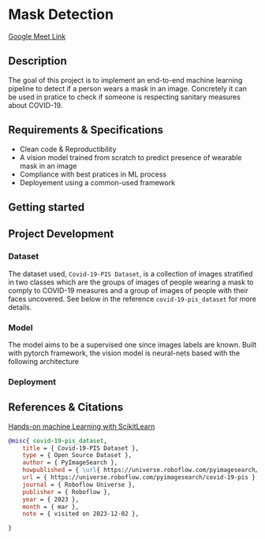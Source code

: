 <h1 align="left">
    Mask Detection
</br>
</h1>

[Google Meet Link](https://meet.google.com/zat-ugag-hvi)

## Description
The goal of this project is to implement an end-to-end machine learning pipeline to detect 
if a person wears a mask in an image. Concretely it can be used in pratice to check if 
someone is respecting sanitary measures about COVID-19.


## Requirements & Specifications
- Clean code & Reproductibility
- A vision model trained from scratch to predict presence of wearable mask in an image
- Compliance with best pratices in ML process
- Deployement using a common-used framework

## Getting started


## Project Development


### Dataset
The dataset used, `Covid-19-PIS Dataset`, is a collection of images stratified in two classes 
which are the groups of images of people wearing a mask to comply to COVID-19 measures and 
a group of images of people with their faces uncovered. See below in the reference 
`covid-19-pis_dataset` for more details.

### Model
The model aims to be a supervised one since images labels are known. Built with 
pytorch framework, the vision model is neural-nets based with the following architecture 

### Deployment


## References & Citations
[Hands-on machine Learning with ScikitLearn](https://drive.google.com/file/d/1Ic13Zuk2FAUZem-3h75YSfSVbJi04Jp4/view?usp=sharing)

```bibtex
@misc{ covid-19-pis_dataset,
    title = { Covid-19-PIS Dataset },
    type = { Open Source Dataset },
    author = { PyImageSearch },
    howpublished = { \url{ https://universe.roboflow.com/pyimagesearch/covid-19-pis } },
    url = { https://universe.roboflow.com/pyimagesearch/covid-19-pis },
    journal = { Roboflow Universe },
    publisher = { Roboflow },
    year = { 2023 },
    month = { mar },
    note = { visited on 2023-12-02 },

}
```
